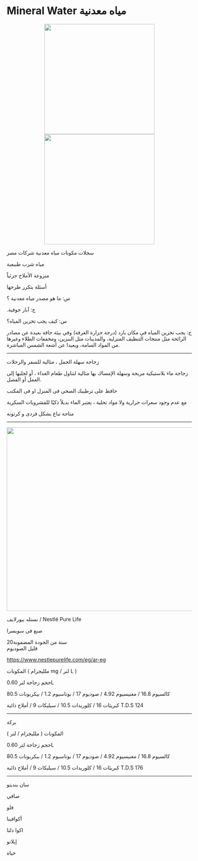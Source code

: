 # Mineral Water مياه معدنية
 


<p align="center"><img src="https://user-images.githubusercontent.com/55116927/189504927-e411a43d-1f45-4b9c-a184-3d34bec06d45.jpg"  width="300" height="300" /> <img src="https://user-images.githubusercontent.com/55116927/189505087-2c5a987d-1d5d-43d8-b16a-86258e3037a1.jpg"  width="300" height="300" />
 
 
 سجلات مكونات مياه معدنية شركات مصر
 
مياه شرب طبيعية
 
منزوعة الأملاح جزئياً
 
أسئلة يتكرر طرحها
 
س: ما هو مصدر مياه معدنية ؟

.ج: آبار جوفية
 
س: كيف يجب تخزين المياه؟

ج: يجب تخزين المياه في مكان بارد (درجة حرارة الغرفة) وفي بيئة جافة بعيدة عن مصادر الرائحة مثل منتجات التنظيف المنزلية، والمذيبات مثل البنزين، ومخففات الطلاء وغيرها من المواد السامة، وبعيدا عن أشعة الشمس المباشرة.
 
 --------------------------------------------------------------------

 
 زجاجة سهلة الحمل ، مثالية للسفر والرحلات
 
زجاجة ماء بلاستيكية مريحة وسهلة الإمساك بها مثالية لتناول طعام الغداء ، أو لجلبها إلى العمل أو الفصل.

حافظ على ترطيبك الصحى فى المنزل او فى المكتب
 
مع عدم وجود سعرات حرارية ولا مواد تحلية ، يعتبر الماء بديلاً ذكيًا للمشروبات السكرية
 
متاحة
تباع بشكل فردى و كرتونة

--------------------------------------------------------------------

<p align="center"><img src="https://user-images.githubusercontent.com/55116927/189762679-9e4c7d4a-84a2-4767-ba9c-3530c89a2dc0.png"  width="1000" height="500" />
 
 
نستله بيورلايف / Nestlé Pure Life


صنع فى سويسرا

20سنة من الجودة المضمونة  
قليل الصوديوم

 https://www.nestlepurelife.com/eg/ar-eg
 
المكونات ( ملليجرام mg / لتر L ) 

حجم زجاجة لتر 0.60L

كالسيوم 16.8 / مغنيسيوم 4.92 / صوديوم 17 / بوتاسيوم 1.2 / بيكربونات 80.5

كبريئات 16 / كلوريدات 10.5 / سيليكات 9 / أملاح ذائبة T.D.S 124


---------------------------------------------------------------------
بركة
 
المكونات ( ملليجرام / لتر ) 

حجم زجاجة لتر 0.60L

كالسيوم 16.8 / مغنيسيوم 4.92 / صوديوم 17 / بوتاسيوم 1.2 / بيكربونات 80.5

كبريئات 16 / كلوريدات 10.5 / سيليكات 9 / أملاح ذائبة T.D.S 176
 
 ---------------------------------------------------------------------

سان بنديتو

صافي


فلو

أكوافينا

اكوا دلتا 

إيلانو

حياة

 
